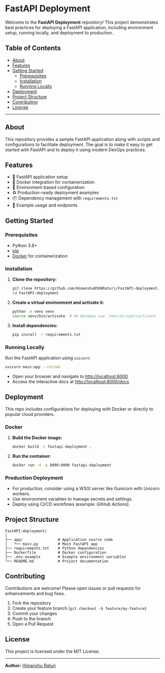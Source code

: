 # FastAPI Deployment

Welcome to the **FastAPI Deployment** repository! This project demonstrates best practices for deploying a FastAPI application, including environment setup, running locally, and deployment to production.

## Table of Contents

- [About](#about)
- [Features](#features)
- [Getting Started](#getting-started)
  - [Prerequisites](#prerequisites)
  - [Installation](#installation)
  - [Running Locally](#running-locally)
- [Deployment](#deployment)
- [Project Structure](#project-structure)
- [Contributing](#contributing)
- [License](#license)

---

## About

This repository provides a sample FastAPI application along with scripts and configurations to facilitate deployment. The goal is to make it easy to get started with FastAPI and to deploy it using modern DevOps practices.

## Features

- 🚀 FastAPI application setup
- 🐳 Docker integration for containerization
- 🧪 Environment-based configuration
- ♻️ Production-ready deployment examples
- 📦 Dependency management with `requirements.txt`
- 📄 Example usage and endpoints

## Getting Started

### Prerequisites

- Python 3.8+
- [pip](https://pip.pypa.io/en/stable/)
- [Docker](https://www.docker.com/) for containerization

### Installation

1. **Clone the repository:**
   ```bash
   git clone https://github.com/Himanshu0508Raturi/FastAPI-deployment.git
   cd FastAPI-deployment
   ```
2. **Create a virtual environment and activate it:**
   ```bash
   python -m venv venv
   source venv/bin/activate  # On Windows use `venv\Scripts\activate`
   ```
3. **Install dependencies:**
   ```bash
   pip install -r requirements.txt
   ```

### Running Locally

Run the FastAPI application using `uvicorn`:

```bash
uvicorn main:app --reload
```

- Open your browser and navigate to [http://localhost:8000](http://localhost:8000)
- Access the interactive docs at [http://localhost:8000/docs](http://localhost:8000/docs)

## Deployment

This repo includes configurations for deploying with Docker or directly to popular cloud providers.

### Docker

1. **Build the Docker image:**
   ```bash
   docker build -t fastapi-deployment .
   ```
2. **Run the container:**
   ```bash
   docker run -d -p 8000:8000 fastapi-deployment
   ```

### Production Deployment

- For production, consider using a WSGI server like Gunicorn with Uvicorn workers.
- Use environment variables to manage secrets and settings.
- Deploy using CI/CD workflows (example: GitHub Actions).

## Project Structure

```
FastAPI-deployment/
│
├── app/                # Application source code
│   └── main.py         # Main FastAPI app
├── requirements.txt    # Python dependencies
├── Dockerfile          # Docker configuration
├── .env.example        # Example environment variables
└── README.md           # Project documentation
```

## Contributing

Contributions are welcome! Please open issues or pull requests for enhancements and bug fixes.

1. Fork the repository
2. Create your feature branch (`git checkout -b feature/my-feature`)
3. Commit your changes
4. Push to the branch
5. Open a Pull Request

## License

This project is licensed under the MIT License.

---

**Author:** [Himanshu Raturi](https://github.com/Himanshu0508Raturi)
